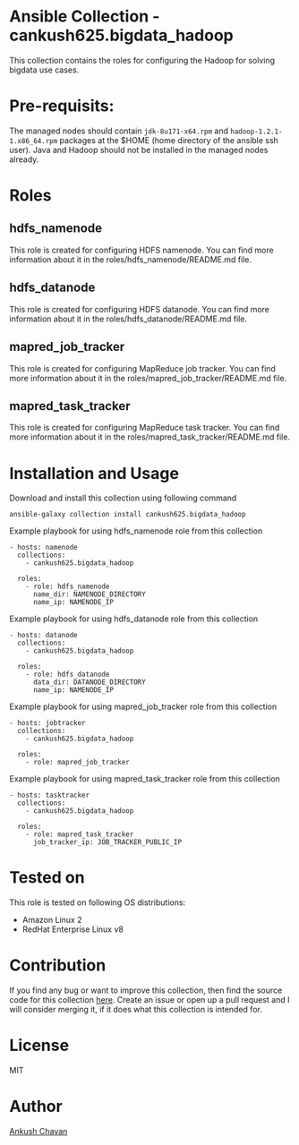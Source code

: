 # Ansible Collection - cankush625.bigdata_hadoop

This collection contains the roles for configuring the Hadoop for solving bigdata use cases.

Pre-requisits:
==============

The managed nodes should contain `jdk-8u171-x64.rpm` and `hadoop-1.2.1-1.x86_64.rpm` packages at the $HOME (home directory of the ansible ssh user). Java and Hadoop should not be installed in the managed nodes already.

Roles
=====

hdfs_namenode
-------------

This role is created for configuring HDFS namenode. You can find more information about it in the roles/hdfs_namenode/README.md file.

hdfs_datanode
-------------

This role is created for configuring HDFS datanode. You can find more information about it in the roles/hdfs_datanode/README.md file.

mapred_job_tracker
------------------

This role is created for configuring MapReduce job tracker. You can find more information about it in the roles/mapred_job_tracker/README.md file.

mapred_task_tracker
------------------

This role is created for configuring MapReduce task tracker. You can find more information about it in the roles/mapred_task_tracker/README.md file.

Installation and Usage
======================

Download and install this collection using following command<br>

`ansible-galaxy collection install cankush625.bigdata_hadoop`

Example playbook for using hdfs_namenode role from this collection

    - hosts: namenode
      collections:
        - cankush625.bigdata_hadoop

      roles:
        - role: hdfs_namenode
          name_dir: NAMENODE_DIRECTORY
          name_ip: NAMENODE_IP

Example playbook for using hdfs_datanode role from this collection

    - hosts: datanode
      collections:
        - cankush625.bigdata_hadoop

      roles:
        - role: hdfs_datanode
          data_dir: DATANODE_DIRECTORY
          name_ip: NAMENODE_IP

Example playbook for using mapred_job_tracker role from this collection

    - hosts: jobtracker
      collections:
        - cankush625.bigdata_hadoop

      roles:
        - role: mapred_job_tracker

Example playbook for using mapred_task_tracker role from this collection

    - hosts: tasktracker
      collections:
        - cankush625.bigdata_hadoop

      roles:
        - role: mapred_task_tracker
          job_tracker_ip: JOB_TRACKER_PUBLIC_IP

Tested on
=========

This role is tested on following OS distributions: <br>
- Amazon Linux 2 <br>
- RedHat Enterprise Linux v8

Contribution
============

If you find any bug or want to improve this collection, then find the source code for this collection [here](https://github.com/cankush625/bigdata_hadoop). Create an issue or open up a pull request and I will consider merging it, if it does what this collection is intended for.

License
=======

MIT

Author
======

[Ankush Chavan](https://www.linkedin.com/in/ankushchavan)